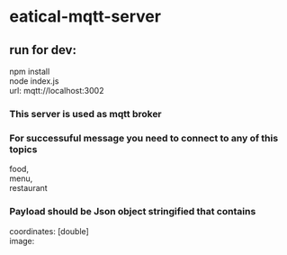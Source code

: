 # eatical-mqtt-server

## run for dev: 
  npm install <br/>
  node index.js <br/>
  url: mqtt://localhost:3002 <br/>
  
### This server is used as mqtt broker

### For successuful message you need to connect to any of this topics
   food, <br/>
   menu, <br/>
   restaurant <br/>
### Payload should be Json object stringified that contains 
   coordinates: [double] <br/>
   image: <image data> <br/>
